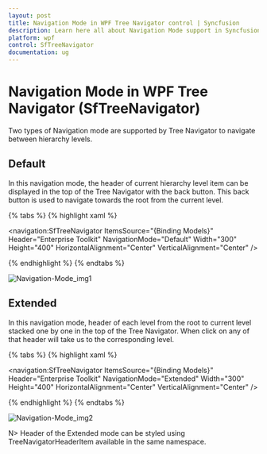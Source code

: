 ```yaml
---
layout: post
title: Navigation Mode in WPF Tree Navigator control | Syncfusion
description: Learn here all about Navigation Mode support in Syncfusion WPF Tree Navigator (SfTreeNavigator) control and more.
platform: wpf
control: SfTreeNavigator 
documentation: ug
---
```


# Navigation Mode in WPF Tree Navigator (SfTreeNavigator)

Two types of Navigation mode are supported by Tree Navigator to navigate between hierarchy levels. 

## Default 

In this navigation mode, the header of current hierarchy level item can be displayed in the top of the Tree Navigator with the back button. This back button is used to navigate towards the root from the current level. 

{% tabs %}
{% highlight xaml %}

<navigation:SfTreeNavigator ItemsSource="{Binding Models}"  
                            Header="Enterprise Toolkit"
                            NavigationMode="Default"
                            Width="300" Height="400"
                            HorizontalAlignment="Center"
                            VerticalAlignment="Center" />

{% endhighlight %}
{% endtabs %}

![Navigation-Mode_img1](Navigation-Mode_images/Navigation-Mode_img1.png)

## Extended 

In this navigation mode, header of each level from the root to current level stacked one by one in the top of the Tree Navigator.  When click on any of that header will take us to the corresponding level. 

{% tabs %}
{% highlight xaml %}

<navigation:SfTreeNavigator ItemsSource="{Binding Models}"  
                            Header="Enterprise Toolkit"
                            NavigationMode="Extended"
                            Width="300" Height="400"
                            HorizontalAlignment="Center"
                            VerticalAlignment="Center" />

{% endhighlight %}
{% endtabs %}

![Navigation-Mode_img2](Navigation-Mode_images/Navigation-Mode_img2.png)

N> Header of the Extended mode can be styled using TreeNavigatorHeaderItem available in the same namespace.
